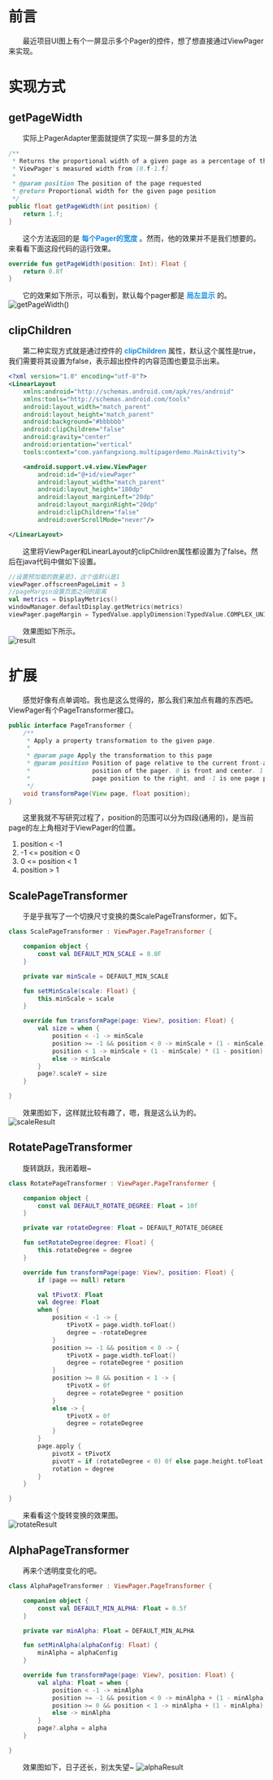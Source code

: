 # 前言
　　最近项目UI图上有个一屏显示多个Pager的控件，想了想直接通过ViewPager来实现。
# 实现方式
## getPageWidth
　　实际上PagerAdapter里面就提供了实现一屏多显的方法
```java
/**
 * Returns the proportional width of a given page as a percentage of the
 * ViewPager's measured width from (0.f-1.f]
 *
 * @param position The position of the page requested
 * @return Proportional width for the given page position
 */
public float getPageWidth(int position) {
    return 1.f;
}
```
　　这个方法返回的是 **<font color="#1b8fe6">每个Pager的宽度</font>** 。然而，他的效果并不是我们想要的。来看看下面这段代码的运行效果。
```kotlin
override fun getPageWidth(position: Int): Float {
    return 0.8f
}
```
　　它的效果如下所示，可以看到，默认每个pager都是 **<font color="#1b8fe6">局左显示</font>** 的。<br />
![getPageWidth()](/images/getPageWidth.gif)
## clipChildren
　　第二种实现方式就是通过控件的 **<font color="#1b8fe6">clipChildren</font>** 属性，默认这个属性是true，我们需要将其设置为false，表示超出控件的内容范围也要显示出来。
```xml
<?xml version="1.0" encoding="utf-8"?>
<LinearLayout
    xmlns:android="http://schemas.android.com/apk/res/android"
    xmlns:tools="http://schemas.android.com/tools"
    android:layout_width="match_parent"
    android:layout_height="match_parent"
    android:background="#bbbbbb"
    android:clipChildren="false"
    android:gravity="center"
    android:orientation="vertical"
    tools:context="com.yanfangxiong.multipagerdemo.MainActivity">

    <android.support.v4.view.ViewPager
        android:id="@+id/viewPager"
        android:layout_width="match_parent"
        android:layout_height="180dp"
        android:layout_marginLeft="20dp"
        android:layout_marginRight="20dp"
        android:clipChildren="false"
        android:overScrollMode="never"/>

</LinearLayout>
```
　　这里将ViewPager和LinearLayout的clipChildren属性都设置为了false。然后在java代码中做如下设置。
```kotlin
//设置预加载的数量是3，这个值默认是1
viewPager.offscreenPageLimit = 3
//pageMargin设置页面之间的距离
val metrics = DisplayMetrics()
windowManager.defaultDisplay.getMetrics(metrics)
viewPager.pageMargin = TypedValue.applyDimension(TypedValue.COMPLEX_UNIT_DIP, 8f, metrics).toInt()
```
　　效果图如下所示。<br />
![result](/images/result.gif)
# 扩展
　　感觉好像有点单调哈。我也是这么觉得的，那么我们来加点有趣的东西吧。ViewPager有个PageTransformer接口。
```java
public interface PageTransformer {
    /**
     * Apply a property transformation to the given page.
     *
     * @param page Apply the transformation to this page
     * @param position Position of page relative to the current front-and-center
     *                 position of the pager. 0 is front and center. 1 is one full
     *                 page position to the right, and -1 is one page position to the left.
     */
    void transformPage(View page, float position);
}
```
　　这里我就不写研究过程了，position的范围可以分为四段(通用的)，是当前page的左上角相对于ViewPager的位置。
1. position < -1
2. -1 <= position < 0
3. 0 <= position < 1
4. position > 1
## ScalePageTransformer
　　于是乎我写了一个切换尺寸变换的类ScalePageTransformer，如下。
```kotlin
class ScalePageTransformer : ViewPager.PageTransformer {

    companion object {
        const val DEFAULT_MIN_SCALE = 0.8F
    }

    private var minScale = DEFAULT_MIN_SCALE

    fun setMinScale(scale: Float) {
        this.minScale = scale
    }

    override fun transformPage(page: View?, position: Float) {
        val size = when {
            position < -1 -> minScale
            position >= -1 && position < 0 -> minScale + (1 - minScale) * (1 + position)
            position < 1 -> minScale + (1 - minScale) * (1 - position)
            else -> minScale
        }
        page?.scaleY = size
    }

}
```
　　效果图如下，这样就比较有趣了，嗯，我是这么认为的。<br />
![scaleResult](/images/scaleResult.gif)
## RotatePageTransformer
　　旋转跳跃，我闭着眼~
```kotlin
class RotatePageTransformer : ViewPager.PageTransformer {

    companion object {
        const val DEFAULT_ROTATE_DEGREE: Float = 10f
    }

    private var rotateDegree: Float = DEFAULT_ROTATE_DEGREE

    fun setRotateDegree(degree: Float) {
        this.rotateDegree = degree
    }

    override fun transformPage(page: View?, position: Float) {
        if (page == null) return

        val tPivotX: Float
        val degree: Float
        when {
            position < -1 -> {
                tPivotX = page.width.toFloat()
                degree = -rotateDegree
            }
            position >= -1 && position < 0 -> {
                tPivotX = page.width.toFloat()
                degree = rotateDegree * position
            }
            position >= 0 && position < 1 -> {
                tPivotX = 0f
                degree = rotateDegree * position
            }
            else -> {
                tPivotX = 0f
                degree = rotateDegree
            }
        }
        page.apply {
            pivotX = tPivotX
            pivotY = if (rotateDegree < 0) 0f else page.height.toFloat()
            rotation = degree
        }
    }

}
```
　　来看看这个旋转变换的效果图。<br />
![rotateResult](/images/rotateResult.gif)
## AlphaPageTransformer
　　再来个透明度变化的吧。
```kotlin
class AlphaPageTransformer : ViewPager.PageTransformer {

    companion object {
        const val DEFAULT_MIN_ALPHA: Float = 0.5f
    }

    private var minAlpha: Float = DEFAULT_MIN_ALPHA

    fun setMinAlpha(alphaConfig: Float) {
        minAlpha = alphaConfig
    }

    override fun transformPage(page: View?, position: Float) {
        val alpha: Float = when {
            position < -1 -> minAlpha
            position >= -1 && position < 0 -> minAlpha + (1 - minAlpha) * (1 + position)
            position >= 0 && position < 1 -> minAlpha + (1 - minAlpha) * (1 - position)
            else -> minAlpha
        }
        page?.alpha = alpha
    }

}
```
　　效果图如下，日子还长，别太失望~
![alphaResult](/images/alphaResult.gif)
